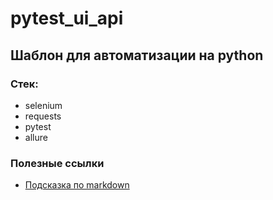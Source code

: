 # pytest_ui_api

## Шаблон для автоматизации на python

### Стек:
- selenium
- requests
- pytest
- allure

### Полезные ссылки
- [Подсказка по markdown](https://www.markdownguide.org/basic-syntax/)